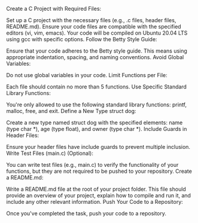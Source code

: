 Create a C Project with Required Files:

Set up a C project with the necessary files (e.g., .c files, header files, README.md).
Ensure your code files are compatible with the specified editors (vi, vim, emacs).
Your code will be compiled on Ubuntu 20.04 LTS using gcc with specific options.
Follow the Betty Style Guide:

Ensure that your code adheres to the Betty style guide. This means using appropriate indentation, spacing, and naming conventions.
Avoid Global Variables:

Do not use global variables in your code.
Limit Functions per File:

Each file should contain no more than 5 functions.
Use Specific Standard Library Functions:

You're only allowed to use the following standard library functions: printf, malloc, free, and exit.
Define a New Type struct dog:

Create a new type named struct dog with the specified elements: name (type char *), age (type float), and owner (type char *).
Include Guards in Header Files:

Ensure your header files have include guards to prevent multiple inclusion.
Write Test Files (main.c) (Optional):

You can write test files (e.g., main.c) to verify the functionality of your functions, but they are not required to be pushed to your repository.
Create a README.md:

Write a README.md file at the root of your project folder. This file should provide an overview of your project, explain how to compile and run it, and include any other relevant information.
Push Your Code to a Repository:

Once you've completed the task, push your code to a repository.
